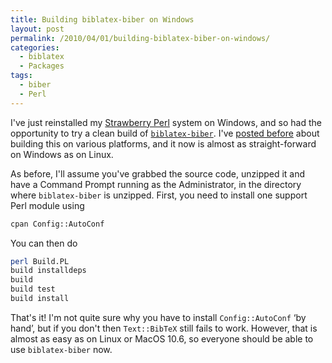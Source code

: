 ```yaml
---
title: Building biblatex-biber on Windows
layout: post
permalink: /2010/04/01/building-biblatex-biber-on-windows/
categories:
  - biblatex
  - Packages
tags:
  - biber
  - Perl
---
```

I've just reinstalled my [Strawberry Perl](http://strawberryperl.com/) system on Windows, and so had the opportunity to try a clean build of [`biblatex-biber`](http://biblatex-biber.sourceforge.net/). I've [posted before](/2010/02/27/building-biblatex-biber-again/) about building this on various platforms, and it now is almost as straight-forward on Windows as on Linux.

As before, I'll assume you've grabbed the source code, unzipped it and have a Command Prompt running as the Administrator, in the directory where `biblatex-biber` is unzipped. First, you need to install one support Perl module using

```bash
cpan Config::AutoConf
```

You can then do

```bash
perl Build.PL
build installdeps
build
build test
build install
```

That's it! I'm not quite sure why you have to install `Config::AutoConf` ‘by hand’, but if you don't then `Text::BibTeX` still fails to work. However, that is almost as easy as on Linux or MacOS 10.6, so everyone should be able to use `biblatex-biber` now.

